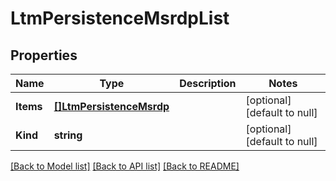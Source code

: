 # LtmPersistenceMsrdpList

## Properties
Name | Type | Description | Notes
------------ | ------------- | ------------- | -------------
**Items** | [**[]LtmPersistenceMsrdp**](ltm_persistence_msrdp.md) |  | [optional] [default to null]
**Kind** | **string** |  | [optional] [default to null]

[[Back to Model list]](../README.md#documentation-for-models) [[Back to API list]](../README.md#documentation-for-api-endpoints) [[Back to README]](../README.md)


